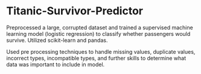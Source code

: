 # Titanic-Survivor-Predictor
Preprocessed a large, corrupted dataset and trained a supervised machine learning model (logistic regression) to classify whether passengers would survive. Utilized scikit-learn and pandas.

Used pre processing techniques to handle missing values, duplicate values, incorrect types, incompatible types, and further skills to determine what data was important to include in model.


